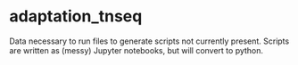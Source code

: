 # adaptation_tnseq

Data necessary to run files to generate scripts not currently present.
Scripts are written as (messy) Jupyter notebooks, but will convert to python.

